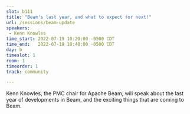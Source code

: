 ```yaml
---
slot: b111
title: "Beam's last year, and what to expect for next!"
url: /sessions/beam-update
speakers:
 - Kenn Knowles
time_start: 2022-07-19 10:20:00 -0500 CDT
time_end:   2022-07-19 10:40:00 -0500 CDT
day: b
timeslot: 1
room: 1
timeorder: 1
track: community

---
```


Kenn Knowles, the PMC chair for Apache Beam, will speak about the last year of developments in Beam, and the exciting things that are coming to Beam.